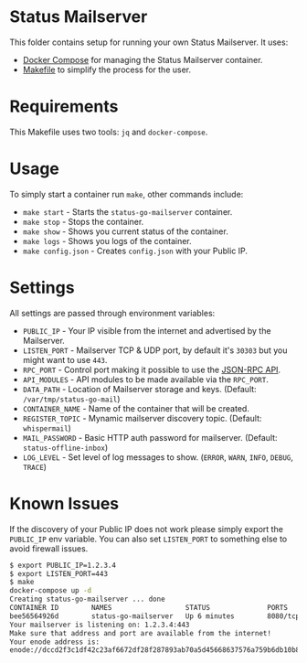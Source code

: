 # Status Mailserver

This folder contains setup for running your own Status Mailserver.
It uses:

* [Docker Compose](https://docs.docker.com/compose/) for managing the Status Mailserver container.
* [Makefile](https://www.gnu.org/software/make/) to simplify the process for the user.

# Requirements

This Makefile uses two tools: `jq` and `docker-compose`.

# Usage

To simply start a container run `make`, other commands include:

* `make start` - Starts the `status-go-mailserver` container.
* `make stop` - Stops the container.
* `make show` - Shows you current status of the container.
* `make logs` - Shows you logs of the container.
* `make config.json` - Creates `config.json` with your Public IP.

# Settings

All settings are passed through environment variables:

* `PUBLIC_IP` - Your IP visible from the internet and advertised by the Mailserver.
* `LISTEN_PORT` - Mailserver TCP & UDP port, by default it's `30303` but you might want to use `443`.
* `RPC_PORT` - Control port making it possible to use the [JSON-RPC API](https://github.com/ethereum/wiki/wiki/JSON-RPC).
* `API_MODULES` - API modules to be made available via the `RPC_PORT`.
* `DATA_PATH` - Location of Mailserver storage and keys. (Default: `/var/tmp/status-go-mail`)
* `CONTAINER_NAME` - Name of the container that will be created.
* `REGISTER_TOPIC` - Mynamic mailserver discovery topic. (Default: `whispermail`)
* `MAIL_PASSWORD` - Basic HTTP auth password for mailserver. (Default: `status-offline-inbox`)
* `LOG_LEVEL` - Set level of log messages to show. (`ERROR`, `WARN`, `INFO`, `DEBUG`, `TRACE`)

# Known Issues

If the discovery of your Public IP does not work please simply export the `PUBLIC_IP` env variable.
You can also set `LISTEN_PORT` to something else to avoid firewall issues.
```bash
$ export PUBLIC_IP=1.2.3.4
$ export LISTEN_PORT=443
$ make
docker-compose up -d
Creating status-go-mailserver ... done
CONTAINER ID        NAMES                  STATUS              PORTS
bee56564926d        status-go-mailserver   Up 6 minutes        8080/tcp, 127.0.0.1:8545->8545/tcp, 30303-30304/udp, 0.0.0.0:30303->30303/tcp
Your mailserver is listening on: 1.2.3.4:443
Make sure that address and port are available from the internet!
Your enode address is:
enode://dccd2f3c1df42c23af6672df28f287893ab70a5d45668637576a759b6db10b83e83fc02598f36c80ac094fbf8621419153cfe539f56d278ab099da21800f880c@127.0.0.1:30303
```
